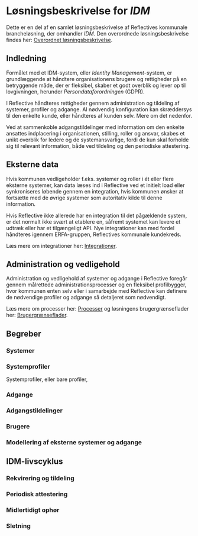 # Løsningsbeskrivelse for _IDM_

Dette er en del af en samlet løsningsbeskrivelse af Reflectives kommunale
brancheløsning, der omhandler _IDM_. Den overordnede løsningsbeskrivelse findes
her: [Overordnet løsningsbeskrivelse](solutions/loesningsbeskrivelse.md).

## Indledning

Formålet med et IDM-system, eller _Identity Management_-system, er grundlæggende
at håndtere organisationens brugere og rettigheder på en betryggende måde, der er
fleksibel, skaber et godt overblik og lever op til lovgivningen, herunder
_Persondataforordningen_ (GDPR).

I Reflective håndteres rettigheder gennem administration og tildeling af
systemer, profiler og adgange. Al nødvendig konfiguration kan skræddersys til den
enkelte kunde, eller håndteres af kunden selv. Mere om det nedenfor.

Ved at sammenkoble  adgangstildelinger med information om den enkelte ansattes
indplacering i organisationen, stilling, roller og ansvar, skabes et unikt
overblik for ledere og de systemansvarlige, fordi de kun skal forholde sig til
relevant information, både ved tildeling og den periodiske attestering.

## Eksterne data

Hvis kommunen vedligeholder f.eks. systemer og roller i ét eller flere eksterne
systemer, kan data læses ind i Reflective ved et initielt load eller
synkroniseres løbende gennem en integration, hvis kommunen ønsker at fortsætte
med de øvrige systemer som autoritativ kilde til denne information.

Hvis Reflective ikke allerede har en integration til det pågældende system, er
det normalt ikke svært at etablere en, såfremt systemet kan levere et udtræk
eller har et tilgængeligt API. Nye integrationer kan med fordel håndteres igennem
ERFA-gruppen, Reflectives kommunale kundekreds.

Læs mere om integrationer her:
[Integrationer](solutions/loesningsbeskrivelse-integrationer.md).

## Administration og vedligehold

Administration og vedligehold af systemer og adgange i Reflective foregår gennem
målrettede administrationsprocesser og en fleksibel profilbygger, hvor kommunen
enten selv eller i samarbejde med Reflective kan definere de nødvendige profiler
og adgange så detaljeret som nødvendigt.

Læs mere om processer her:
[Processer](solutions/loesningsbeskrivelse-processer.md) og løsningens
brugergrænseflader her:
[Brugergrænseflader](solutions/loesningsbeskrivelse-brugergraenseflader.md).

## Begreber

### Systemer

### Systemprofiler

Systemprofiler, eller bare profiler,

### Adgange

### Adgangstildelinger

### Brugere

### Modellering af eksterne systemer og adgange

## IDM-livscyklus

### Rekvirering og tildeling

### Periodisk attestering

### Midlertidigt ophør

### Sletning
